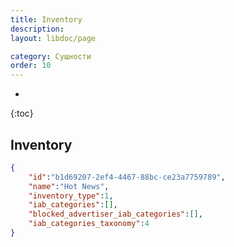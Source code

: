 ```yaml
---
title: Inventory
description: 
layout: libdoc/page

category: Сущности
order: 10
---
```

* 
{:toc}

## Inventory

```json
{
	"id":"b1d69207-2ef4-4467-88bc-ce23a7759789",
	"name":"Hot News",
	"inventory_type":1,
	"iab_categories":[],
	"blocked_advertiser_iab_categories":[],
	"iab_categories_taxonomy":4
}
```
